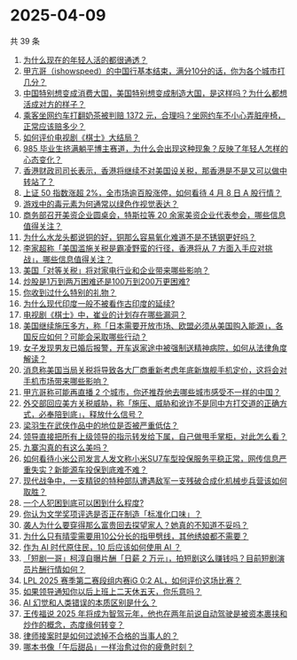 # 2025-04-09

共 39 条

<!-- BEGIN -->
<!-- 最后更新时间 Wed Apr 09 2025 02:29:52 GMT+0800 (China Standard Time) -->

1. [为什么现在的年轻人活的都很通透？](https://www.zhihu.com/question/654052183)
1. [甲亢哥（ishowspeed）的中国行基本结束，满分10分的话，你为各个城市打几分？](https://www.zhihu.com/question/1891624560194991400)
1. [中国特别想变成消费大国，美国特别想变成制造大国，是这样吗？为什么都想活成对方的样子？](https://www.zhihu.com/question/1893000585546000000)
1. [乘客坐网约车打翻奶茶被判赔 1372 元，合理吗？坐网约车不小心弄脏座椅，正常应该赔多少？](https://www.zhihu.com/question/1892904965296584400)
1. [如何评价电视剧《棋士》大结局？](https://www.zhihu.com/question/1890905459835256800)
1. [985 毕业生挤满躺平博主赛道，为什么会出现这种现象？反映了年轻人怎样的心态变化？](https://www.zhihu.com/question/1892941663049054200)
1. [香港财政司司长表示，香港将继续不对美国设关税，那香港是不是又可以做中转站了？](https://www.zhihu.com/question/1892868985126626800)
1. [上证 50 指数涨超 2%，全市场逾百股涨停，如何看待 4 月 8 日 A 股行情？](https://www.zhihu.com/question/1892873920669012700)
1. [游戏中的毒元素为何通常以绿色作视觉表达？](https://www.zhihu.com/question/1892246337015228400)
1. [商务部召开美资企业圆桌会，特斯拉等 20 余家美资企业代表参会，哪些信息值得关注？](https://www.zhihu.com/question/1892570997258965200)
1. [为什么水龙头都说铜的好，铜那么容易氧化难道不是不锈钢更好吗？](https://www.zhihu.com/question/626308544)
1. [李家超称「美国滥施关税是霸凌野蛮的行径，香港将从 7 方面入手应对挑战」，哪些信息值得关注？](https://www.zhihu.com/question/1892885321840054800)
1. [美国「对等关税」将对家电行业和企业带来哪些影响？](https://www.zhihu.com/question/1892533104805119700)
1. [炒股是1万到两万困难还是100万到200万更困难?](https://www.zhihu.com/question/15178935959)
1. [你收到过什么特别的礼物？](https://www.zhihu.com/question/65526620)
1. [为什么现代印度一般不被看作古印度的延续?](https://www.zhihu.com/question/1891238030553105700)
1. [电视剧《棋士》中，崔业的计划存在哪些漏洞？](https://www.zhihu.com/question/1890183191425422000)
1. [美国继续施压多方，称「日本需要开放市场、欧盟必须从美国购入能源」，各国反应如何？可能会采取哪些行动？](https://www.zhihu.com/question/1892889486557418200)
1. [女子发现男友已婚后报警，开车返家途中被强制送精神病院，如何从法律角度解读？](https://www.zhihu.com/question/1892706799930533400)
1. [消息称美国当局关税将导致各大厂商重新考虑年底新旗舰手机定价，这将会对手机市场带来哪些影响？](https://www.zhihu.com/question/1892947384587220500)
1. [甲亢哥称可能再直播 2 个城市，你还推荐他去哪些城市感受不一样的中国？](https://www.zhihu.com/question/1892675058725516300)
1. [外交部回应美方关税威胁，称「施压、威胁和讹诈不是同中方打交道的正确方式，必奉陪到底」，释放什么信号？](https://www.zhihu.com/question/1892947340853215700)
1. [梁羽生在武侠作品中的地位是否被严重低估？](https://www.zhihu.com/question/477593411)
1. [领导直接把所有上级领导的指示转发给下属，自己做甩手掌柜，对此怎么看？](https://www.zhihu.com/question/13997339534)
1. [九寨沟真的有这么美吗？](https://www.zhihu.com/question/604187877)
1. [如何看待小米公司发言人发文称小米SU7车型投保服务平稳正常，网传信息严重失实？新能源车投保到底难不难？](https://www.zhihu.com/question/1892683494397834200)
1. [现代战争中，一支精锐的特种部队遭遇敌军一支残破合成化机械步兵营该如何取胜？](https://www.zhihu.com/question/1890066840497132800)
1. [一个人犯困到底可以困到什么程度?](https://www.zhihu.com/question/476292653)
1. [你认为文学奖项评选是否正在制造「标准化口味」？](https://www.zhihu.com/question/1891464033313464300)
1. [袭人为什么要穿得那么富贵回去探望家人？她真的不知道不妥吗？](https://www.zhihu.com/question/5538672874)
1. [为什么只有晴雯需要用10公分长的指甲劈线，其他绣娘都不需要？](https://www.zhihu.com/question/15690253170)
1. [作为 AI 时代原住民，10 后应该如何使用 AI ？](https://www.zhihu.com/question/1889660288447538700)
1. [「短剧一哥」柯淳自曝片酬「日薪 2 万元」，拍短剧这么赚钱吗？目前短剧演员片酬行情如何？](https://www.zhihu.com/question/1892575268201259000)
1. [LPL 2025 赛季第二赛段组内赛iG 0:2 AL，如何评价这场比赛？](https://www.zhihu.com/question/1893013937089382000)
1. [如果领导通知你以后上班上二天休五天，你乐意吗？](https://www.zhihu.com/question/1891623723993380400)
1. [AI 幻觉和人类错误的本质区别是什么？](https://www.zhihu.com/question/1889654046224270800)
1. [王传福说 2025 年将成为智驾元年，他也在两年前说自动驾驶是被资本裹挟和炒作的概念，态度缘何转变？](https://www.zhihu.com/question/1892959146120274000)
1. [律师接案时是如何过滤掉不合格的当事人的？](https://www.zhihu.com/question/4613209721)
1. [哪本书像「午后甜品」一样治愈过你的疲惫时刻？](https://www.zhihu.com/question/1891119581935919900)

<!-- END -->
